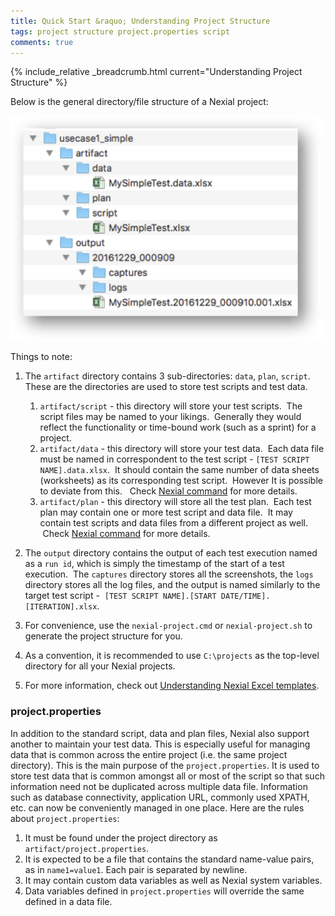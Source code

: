 ```yaml
---
title: Quick Start &raquo; Understanding Project Structure
tags: project structure project.properties script
comments: true
---
```

{% include_relative _breadcrumb.html current="Understanding Project Structure" %}


Below is the general directory/file structure of a Nexial project:

<img src="image/UnderstandingProjectStructure_01.png" style="height:360px"/>

Things to note:
1. The `artifact` directory contains 3 sub-directories: `data`, `plan`, `script`. These are the directories are used 
   to store test scripts and test data.
   1. `artifact/script` \- this directory will store your test scripts.  The script files may be named to your 
   likings.  Generally they would reflect the functionality or time-bound work (such as a sprint) for a project.
   2. `artifact/data` \- this directory will store your test data.  Each data file must be named in correspondent to 
   the test script - `[TEST SCRIPT NAME].data.xlsx`.  It should contain the same number of data sheets (worksheets) as 
   its corresponding test script.  However It is possible to deviate from this.  
   Check [Nexial command](../commands/) for more details. 
   3. `artifact/plan` \- this directory will store all the test plan.  Each test plan may contain one or more test 
   script and data file.  It may contain test scripts and data files from a different project as well.  Check 
   [Nexial command](../commands/) for more details.

2. The `output` directory contains the output of each test execution named as a `run id`, which is simply the 
   timestamp of the start of a test execution.  The `captures` directory stores all the screenshots, the `logs` 
   directory stores all the log files, and the output is named similarly to the target test script - 
   `[TEST SCRIPT NAME].[START DATE/TIME].[ITERATION].xlsx`.

3. For convenience, use the `nexial-project.cmd` or `nexial-project.sh` to generate the project structure for you.

4. As a convention, it is recommended to use `C:\projects` as the top-level directory for all your Nexial projects.

5. For more information, check out [Understanding Nexial Excel templates](UnderstandingExcelTemplates).


### project.properties
In addition to the standard script, data and plan files, Nexial also support another to maintain your test data.  This
is especially useful for managing data that is common across the entire project (i.e. the same project directory). This
is the main purpose of the `project.properties`.  It is used to store test data that is common amongst all or most of 
the script so that such information need not be duplicated across multiple data file.  Information such as database
connectivity, application URL, commonly used XPATH, etc. can now be conveniently managed in one place.  Here are the 
rules about `project.properties`:

1. It must be found under the project directory as `artifact/project.properties`.
2. It is expected to be a file that contains the standard name-value pairs, as in `name1=value1`.  Each pair is 
separated by newline.
3. It may contain custom data variables as well as Nexial system variables.
4. Data variables defined in `project.properties` will override the same defined in a data file.